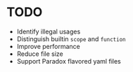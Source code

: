 # TODO

- Identify illegal usages
- Distinguish builtin `scope` and `function`
- Improve performance
- Reduce file size
- Support Paradox flavored yaml files
